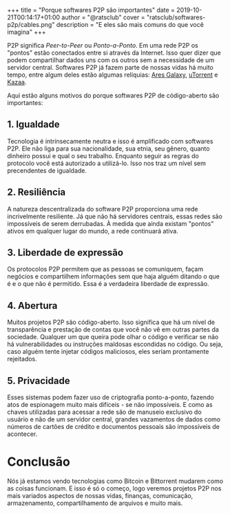 +++
title = "Porque softwares P2P são importantes"
date = 2019-10-21T00:14:17+01:00
author = "@ratsclub"
cover = "ratsclub/softwares-p2p/cables.png"
description = "E eles são mais comuns do que você imagina"
+++

P2P significa *Peer-to-Peer* ou *Ponto-a-Ponto*. Em uma rede P2P os "pontos" estão conectados entre si através da Internet. Isso quer dizer que podem compartilhar dados uns com os outros sem a necessidade de um servidor central. Softwares P2P já fazem parte de nossas vidas há muito tempo, entre algum deles estão algumas relíquias: [Ares Galaxy](https://aresgalaxy.io/), [uTorrent](https://www.utorrent.com/) e [Kazaa](https://en.wikipedia.org/wiki/Kazaa).

Aqui estão alguns motivos do porque softwares P2P de código-aberto são importantes:

## 1. Igualdade

Tecnologia é intrínsecamente neutra e isso é amplificado com softwares P2P. Ele não liga para sua nacionalidade, sua etnia, seu gênero, quanto dinheiro possui e qual o seu trabalho. Enquanto seguir as regras do protocolo você está autorizado a utilizá-lo. Isso nos traz um nível sem precendentes de igualdade.

## 2. Resiliência

A natureza descentralizada do software P2P proporciona uma rede incrivelmente resiliente. Já que não há servidores centrais, essas redes são impossíveis de serem derrubadas. À medida que ainda existam "pontos" ativos em qualquer lugar do mundo, a rede continuará ativa.

## 3. Liberdade de expressão

Os protocolos P2P permitem que as pessoas se comuniquem, façam negócios e compartilhem informações sem que haja alguém ditando o que é e o que não é permitido. Essa é a verdadeira liberdade de expressão.

## 4. Abertura

Muitos projetos P2P são código-aberto. Isso significa que há um nível de transparência e prestação de contas que você não vê em outras partes da sociedade. Qualquer um que queira pode olhar o código e verificar se não há vulnerabilidades ou instruções maldosas escondidas no código. Ou seja, caso alguém tente injetar códigos maliciosos, eles seriam prontamente rejeitados.

## 5. Privacidade

Esses sistemas podem fazer uso de criptografia ponto-a-ponto, fazendo atos de espionagem muito mais difíceis - se não impossíveis. 
E como as chaves utilizadas para acessar a rede são de manuseio exclusivo do usuário e não de um servidor central, grandes vazamentos de dados como números de cartões de crédito e documentos pessoais são impossíveis de acontecer.

# Conclusão

Nós já estamos vendo tecnologias como Bitcoin e Bittorrent mudarem como as coisas funcionam. E isso é só o começo, logo veremos projetos P2P nos mais variados aspectos de nossas vidas, finanças, comunicação, armazenamento, compartilhamento de arquivos e muito mais.
